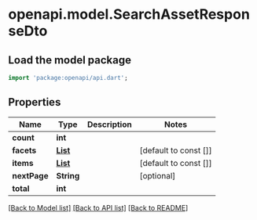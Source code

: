 # openapi.model.SearchAssetResponseDto

## Load the model package
```dart
import 'package:openapi/api.dart';
```

## Properties
Name | Type | Description | Notes
------------ | ------------- | ------------- | -------------
**count** | **int** |  | 
**facets** | [**List<SearchFacetResponseDto>**](SearchFacetResponseDto.md) |  | [default to const []]
**items** | [**List<AssetResponseDto>**](AssetResponseDto.md) |  | [default to const []]
**nextPage** | **String** |  | [optional] 
**total** | **int** |  | 

[[Back to Model list]](../README.md#documentation-for-models) [[Back to API list]](../README.md#documentation-for-api-endpoints) [[Back to README]](../README.md)


